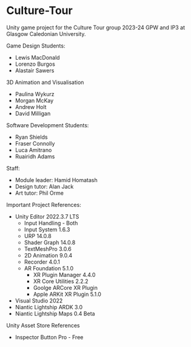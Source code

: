 # Culture-Tour

Unity game project for the Culture Tour group 2023-24
GPW and IP3 at Glasgow Caledonian University.

Game Design Students:
* Lewis MacDonald
* Lorenzo Burgos
* Alastair Sawers
 
3D Animation and Visualisation
* Paulina Wykurz
* Morgan McKay
* Andrew Holt
* David Milligan

Software Development Students:
* Ryan Shields
* Fraser Connolly
* Luca Amitrano
* Ruairidh Adams

Staff:
* Module leader: Hamid Homatash
* Design tutor: Alan Jack
* Art tutor: Phil Orme 

Important Project References: 
* Unity Editor 2022.3.7 LTS
    * Input Handling - Both
    * Input System 1.6.3
    * URP 14.0.8
    * Shader Graph 14.0.8
    * TextMeshPro 3.0.6
    * 2D Animation 9.0.4
    * Recorder 4.0.1
    * AR Foundation 5.1.0
        * XR Plugin Manager 4.4.0
        * XR Core Utilities 2.2.2
        * Goolge ARCore XR Plugin
        * Apple ARKit XR Plugin 5.1.0
* Visual Studio 2022
* Niantic Lightship ARDK 3.0
* Niantic Lightship Maps 0.4 Beta

Unity Asset Store References
* Inspector Button Pro - Free